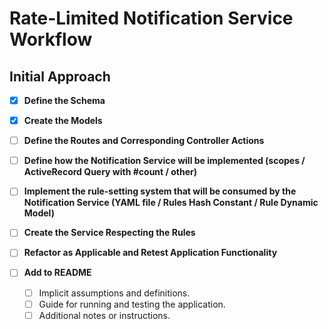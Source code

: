 # Rate-Limited Notification Service Workflow

## Initial Approach

- [x] **Define the Schema**

- [x] **Create the Models**

- [ ] **Define the Routes and Corresponding Controller Actions**

- [ ] **Define how the Notification Service will be implemented (scopes / ActiveRecord Query with #count / other)**

- [ ] **Implement the rule-setting system that will be consumed by the Notification Service (YAML file / Rules Hash Constant / Rule Dynamic Model)**

- [ ] **Create the Service Respecting the Rules**

- [ ] **Refactor as Applicable and Retest Application Functionality**

- [ ] **Add to README**
  - [ ] Implicit assumptions and definitions.
  - [ ] Guide for running and testing the application.
  - [ ] Additional notes or instructions.
